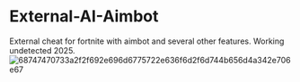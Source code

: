 # External-AI-Aimbot
External cheat for fortnite with aimbot and several other features. Working undetected 2025.
![68747470733a2f2f692e696d6775722e636f6d2f6d744b656d4a342e706e67](https://github.com/user-attachments/assets/0514da3d-a1ef-4de9-8ce8-5ade79ca6b6f)
